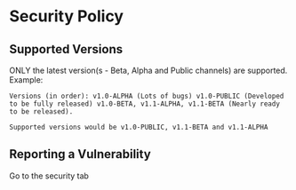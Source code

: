 # Security Policy

## Supported Versions

ONLY the latest version(s - Beta, Alpha and Public channels) are supported. Example:
```
Versions (in order): v1.0-ALPHA (Lots of bugs) v1.0-PUBLIC (Developed to be fully released) v1.0-BETA, v1.1-ALPHA, v1.1-BETA (Nearly ready to be released).

Supported versions would be v1.0-PUBLIC, v1.1-BETA and v1.1-ALPHA
```

## Reporting a Vulnerability

Go to the security tab
